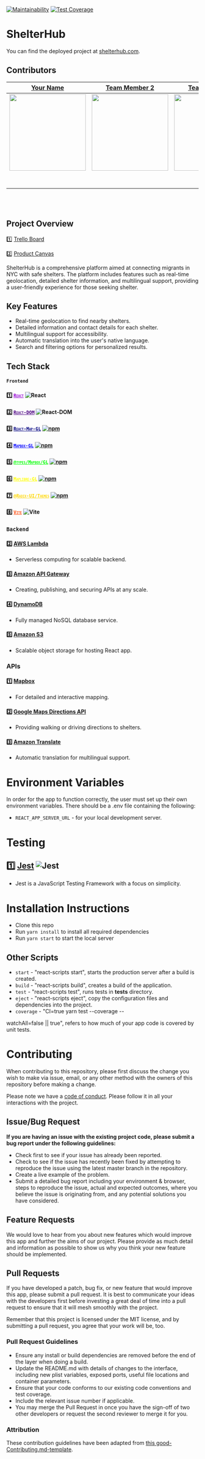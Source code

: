 
[![Maintainability](https://api.codeclimate.com/v1/badges/5a502ca580cc32e02669/maintainability)](https://codeclimate.com/github/YourOrganization/ShelterHub/maintainability) [![Test Coverage](https://api.codeclimate.com/v1/badges/5a502ca580cc32e02669/test_coverage)](https://codeclimate.com/github/YourOrganization/ShelterHub/test_coverage)

# ShelterHub

You can find the deployed project at [shelterhub.com](https://www.shelterhub.com/).

## Contributors

| [Your Name](https://github.com/yourusername) | [Team Member 2](https://github.com/member2) | [Team Member 3](https://github.com/member3) | [Team Member 4](https://github.com/member4) | [Team Member 5](https://github.com/member5) |
| :------------------------------------------: | :------------------------------------------: | :------------------------------------------: | :------------------------------------------: | :------------------------------------------: |
| [<img src="https://avatars.githubusercontent.com/u/youruserid" width="200" />](https://github.com/yourusername) | [<img src="https://avatars.githubusercontent.com/u/member2id" width="200" />](https://github.com/member2) | [<img src="https://avatars.githubusercontent.com/u/member3id" width="200" />](https://github.com/member3) | [<img src="https://avatars.githubusercontent.com/u/member4id" width="200" />](https://github.com/member4) | [<img src="https://avatars.githubusercontent.com/u/member5id" width="200" />](https://github.com/member5) |
| [<img src="https://github.com/favicon.ico" width="15">](https://github.com/yourusername) | [<img src="https://github.com/favicon.ico" width="15">](https://github.com/member2) | [<img src="https://github.com/favicon.ico" width="15">](https://github.com/member3) | [<img src="https://github.com/favicon.ico" width="15">](https://github.com/member4) | [<img src="https://github.com/favicon.ico" width="15">](https://github.com/member5) |
| [ <img src="https://static.licdn.com/sc/h/al2o9zrvru7aqj8e1x2rzsrca" width="15"> ](https://www.linkedin.com/in/yourlinkedin/) | [ <img src="https://static.licdn.com/sc/h/al2o9zrvru7aqj8e1x2rzsrca" width="15"> ](https://www.linkedin.com/in/member2linkedin/) | [ <img src="https://static.licdn.com/sc/h/al2o9zrvru7aqj8e1x2rzsrca" width="15"> ](https://www.linkedin.com/in/member3linkedin/) | [ <img src="https://static.licdn.com/sc/h/al2o9zrvru7aqj8e1x2rzsrca" width="15"> ](https://www.linkedin.com/in/member4linkedin/) | [ <img src="https://static.licdn.com/sc/h/al2o9zrvru7aqj8e1x2rzsrca" width="15"> ](https://www.linkedin.com/in/member5linkedin/) |

<br>
<br>

## Project Overview

1️⃣ [Trello Board](https://trello.com/b/yourtrellobord)

2️⃣ [Product Canvas](https://www.notion.so/Your-Project-Product-Canvas)

ShelterHub is a comprehensive platform aimed at connecting migrants in NYC with safe shelters. The platform includes features such as real-time geolocation, detailed shelter information, and multilingual support, providing a user-friendly experience for those seeking shelter.

## Key Features

- Real-time geolocation to find nearby shelters.
- Detailed information and contact details for each shelter.
- Multilingual support for accessibility.
- Automatic translation into the user's native language.
- Search and filtering options for personalized results.

## Tech Stack


#### `Frontend` 
 
#### 1️⃣ <a href="https://react.dev" style="text-decoration: underline; font-variant: small-caps; color: #9400d3;">`React`</a> ![React](https://img.shields.io/badge/react-v18.2.0-blue.svg)

#### 2️⃣ <a href="https://reactjs.org/docs/react-dom.html" style="text-decoration: underline; font-variant: small-caps; color: #4b0082;">`React-DOM`</a> ![React-DOM](https://img.shields.io/badge/react--dom-v18.2.0-blue.svg)

#### 3️⃣ <a href="https://visgl.github.io/react-map-gl/" style="text-decoration: underline; font-variant: small-caps; color: #000080;">`React-Map-GL`</a> [![npm](https://img.shields.io/npm/v/react-map-gl)](https://www.npmjs.com/package/react-map-gl)

#### 4️⃣ <a href="https://docs.mapbox.com/mapbox-gl-js/api/" style="text-decoration: underline; font-variant: small-caps; color: #0000ff;">`Mapbox-GL`</a> [![npm](https://img.shields.io/npm/v/mapbox-gl)](https://www.npmjs.com/package/mapbox-gl)

#### 5️⃣ <a href="https://www.npmjs.com/package/@types/mapbox-gl" style="text-decoration: underline; font-variant: small-caps; color: #00ff00;">`@types/Mapbox/GL`</a> [![npm](https://img.shields.io/npm/v/@types/mapbox-gl)](https://www.npmjs.com/package/@types/mapbox-gl)

#### 6️⃣ <a href="https://docs.mapbox.com/maplibre-gl-js/api/" style="text-decoration: underline; font-variant: small-caps; color: #ffff00;">`Maplibre-GL`</a> [![npm](https://img.shields.io/npm/v/maplibre-gl)](https://www.npmjs.com/package/maplibre-gl)

#### 7️⃣ <a href="https://radix-ui.com/themes" style="text-decoration: underline; font-variant: small-caps; color: #ffd700;">`@Radix-UI/Themes`</a> [![npm](https://img.shields.io/npm/v/@radix-ui/themes)](https://www.npmjs.com/package/@radix-ui/themes)

#### 8️⃣ <a href="https://vitejs.dev/" style="text-decoration: underline; font-variant: small-caps; color: #ff4500;">`Vite`</a> ![Vite](https://img.shields.io/badge/vite-v2.6.15-blue.svg)


### `Backend`


#### 2️⃣ [AWS Lambda](https://aws.amazon.com/lambda/)

- Serverless computing for scalable backend.

#### 3️⃣ [Amazon API Gateway](https://aws.amazon.com/api-gateway/)

- Creating, publishing, and securing APIs at any scale.

#### 4️⃣ [DynamoDB](https://aws.amazon.com/dynamodb/)

- Fully managed NoSQL database service.

#### 5️⃣ [Amazon S3](https://aws.amazon.com/s3/)

- Scalable object storage for hosting React app.

### APIs

#### 1️⃣ [Mapbox](https://www.mapbox.com/)

- For detailed and interactive mapping.

#### 2️⃣ [Google Maps Directions API](https://developers.google.com/maps/documentation/directions/overview)

- Providing walking or driving directions to shelters.

#### 3️⃣ [Amazon Translate](https://aws.amazon.com/translate/)

- Automatic translation for multilingual support.

# Environment Variables

In order for the app to function correctly, the user must set up their own environment variables. There should be a .env file containing the following:

- `REACT_APP_SERVER_URL` - for your local development server.

# Testing

## 1️⃣ [Jest](https://jestjs.io/) ![Jest](https://img.shields.io/badge/jest-v4.2.4-red.svg)

- Jest is a JavaScript Testing Framework with a focus on simplicity.

# Installation Instructions

- Clone this repo
- Run `yarn install` to install all required dependencies
- Run `yarn start` to start the local server

## Other Scripts

- `start` - "react-scripts start", starts the production server after a build is created.
- `build` - "react-scripts build", creates a build of the application.
- `test` - "react-scripts test", runs tests in **tests** directory.
- `eject` - "react-scripts eject", copy the configuration files and dependencies into the project.
- `coverage` - "CI=true yarn test --coverage --

watchAll=false || true", refers to how much of your app code is covered by unit tests.

# Contributing

When contributing to this repository, please first discuss the change you wish to make via issue, email, or any other method with the owners of this repository before making a change.

Please note we have a [code of conduct](./CODE_OF_CONDUCT.md). Please follow it in all your interactions with the project.

## Issue/Bug Request

**If you are having an issue with the existing project code, please submit a bug report under the following guidelines:**

- Check first to see if your issue has already been reported.
- Check to see if the issue has recently been fixed by attempting to reproduce the issue using the latest master branch in the repository.
- Create a live example of the problem.
- Submit a detailed bug report including your environment & browser, steps to reproduce the issue, actual and expected outcomes, where you believe the issue is originating from, and any potential solutions you have considered.

## Feature Requests

We would love to hear from you about new features which would improve this app and further the aims of our project. Please provide as much detail and information as possible to show us why you think your new feature should be implemented.

## Pull Requests

If you have developed a patch, bug fix, or new feature that would improve this app, please submit a pull request. It is best to communicate your ideas with the developers first before investing a great deal of time into a pull request to ensure that it will mesh smoothly with the project.

Remember that this project is licensed under the MIT license, and by submitting a pull request, you agree that your work will be, too.

### Pull Request Guidelines

- Ensure any install or build dependencies are removed before the end of the layer when doing a build.
- Update the README.md with details of changes to the interface, including new plist variables, exposed ports, useful file locations and container parameters.
- Ensure that your code conforms to our existing code conventions and test coverage.
- Include the relevant issue number if applicable.
- You may merge the Pull Request in once you have the sign-off of two other developers or request the second reviewer to merge it for you.

### Attribution

These contribution guidelines have been adapted from [this good-Contributing.md-template](https://gist.github.com/PurpleBooth/b24679402957c63ec426).

